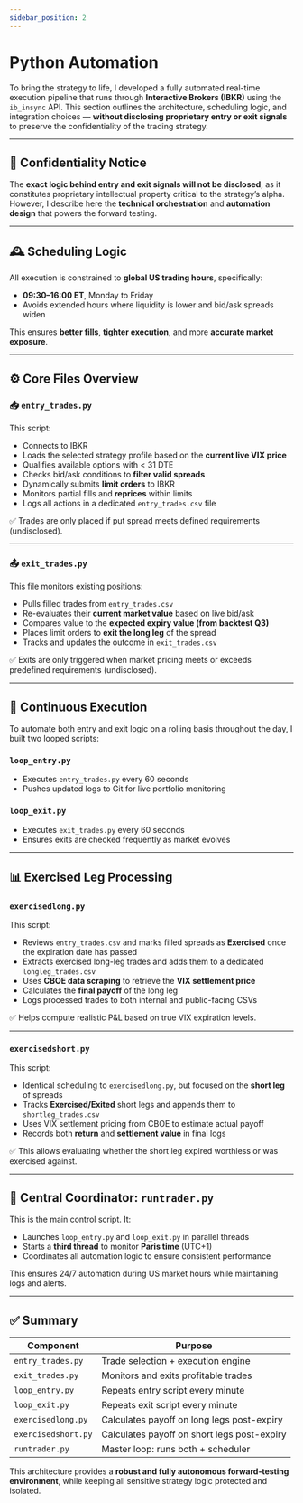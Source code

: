 ```yaml
---
sidebar_position: 2
---
```


# Python Automation

To bring the strategy to life, I developed a fully automated real-time execution pipeline that runs through **Interactive Brokers (IBKR)** using the `ib_insync` API. This section outlines the architecture, scheduling logic, and integration choices — **without disclosing proprietary entry or exit signals** to preserve the confidentiality of the trading strategy.

---

## 🚫 Confidentiality Notice

The **exact logic behind entry and exit signals will not be disclosed**, as it constitutes proprietary intellectual property critical to the strategy’s alpha. However, I describe here the **technical orchestration** and **automation design** that powers the forward testing.

---

## 🕰️ Scheduling Logic

All execution is constrained to **global US trading hours**, specifically:
- **09:30–16:00 ET**, Monday to Friday
- Avoids extended hours where liquidity is lower and bid/ask spreads widen

This ensures **better fills**, **tighter execution**, and more **accurate market exposure**.

---

## ⚙️ Core Files Overview

### 📥 `entry_trades.py`

This script:
- Connects to IBKR
- Loads the selected strategy profile based on the **current live VIX price**
- Qualifies available options with < 31 DTE
- Checks bid/ask conditions to **filter valid spreads**
- Dynamically submits **limit orders** to IBKR
- Monitors partial fills and **reprices** within limits
- Logs all actions in a dedicated `entry_trades.csv` file

✅ Trades are only placed if put spread meets defined requirements (undisclosed).

---

### 📤 `exit_trades.py`

This file monitors existing positions:
- Pulls filled trades from `entry_trades.csv`
- Re-evaluates their **current market value** based on live bid/ask
- Compares value to the **expected expiry value (from backtest Q3)**
- Places limit orders to **exit the long leg** of the spread
- Tracks and updates the outcome in `exit_trades.csv`

✅ Exits are only triggered when market pricing meets or exceeds predefined requirements (undisclosed).

---

## 🔁 Continuous Execution

To automate both entry and exit logic on a rolling basis throughout the day, I built two looped scripts:

### `loop_entry.py`
- Executes `entry_trades.py` every 60 seconds
- Pushes updated logs to Git for live portfolio monitoring

### `loop_exit.py`
- Executes `exit_trades.py` every 60 seconds
- Ensures exits are checked frequently as market evolves

---

## 📊 Exercised Leg Processing

### `exercisedlong.py`

This script:
- Reviews `entry_trades.csv` and marks filled spreads as **Exercised** once the expiration date has passed
- Extracts exercised long-leg trades and adds them to a dedicated `longleg_trades.csv`
- Uses **CBOE data scraping** to retrieve the **VIX settlement price**
- Calculates the **final payoff** of the long leg
- Logs processed trades to both internal and public-facing CSVs

✅ Helps compute realistic P&L based on true VIX expiration levels.

---

### `exercisedshort.py`

This script:
- Identical scheduling to `exercisedlong.py`, but focused on the **short leg** of spreads
- Tracks **Exercised/Exited** short legs and appends them to `shortleg_trades.csv`
- Uses VIX settlement pricing from CBOE to estimate actual payoff
- Records both **return** and **settlement value** in final logs

✅ This allows evaluating whether the short leg expired worthless or was exercised against.

---

## 🧠 Central Coordinator: `runtrader.py`

This is the main control script. It:
- Launches `loop_entry.py` and `loop_exit.py` in parallel threads
- Starts a **third thread** to monitor **Paris time** (UTC+1)
- Coordinates all automation logic to ensure consistent performance

This ensures 24/7 automation during US market hours while maintaining logs and alerts.

---

## ✅ Summary

| Component            | Purpose                                      |
|----------------------|----------------------------------------------|
| `entry_trades.py`    | Trade selection + execution engine           |
| `exit_trades.py`     | Monitors and exits profitable trades         |
| `loop_entry.py`      | Repeats entry script every minute            |
| `loop_exit.py`       | Repeats exit script every minute             |
| `exercisedlong.py`   | Calculates payoff on long legs post-expiry   |
| `exercisedshort.py`  | Calculates payoff on short legs post-expiry  |
| `runtrader.py`       | Master loop: runs both + scheduler           |

This architecture provides a **robust and fully autonomous forward-testing environment**, while keeping all sensitive strategy logic protected and isolated.
